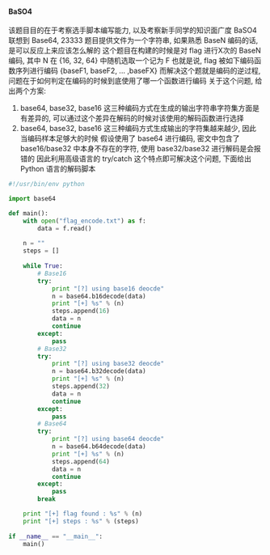 #### BaSO4
该题目目的在于考察选手脚本编写能力, 以及考察新手同学的知识面广度
BaSO4 联想到 Base64, 23333
题目提供文件为一个字符串, 如果熟悉 BaseN 编码的话, 是可以反应上来应该怎么解的
这个题目在构建的时候是对 flag 进行X次的 BaseN 编码, 其中 N 在 {16, 32, 64} 中随机选取一个记为 F
也就是说, flag 被如下编码函数序列进行编码
{baseF1, baseF2, ... ,baseFX}
而解决这个题就是编码的逆过程, 问题在于如何判定在编码的时候到底使用了哪一个函数进行编码
关于这个问题, 给出两个方案:
1. base64, base32, base16 这三种编码方式在生成的输出字符串字符集方面是有差异的, 可以通过这个差异在解码的时候对该使用的解码函数进行选择
2. base64, base32, base16 这三种编码方式生成输出的字符集越来越少, 因此当编码样本足够大的时候
假设使用了 base64 进行编码, 密文中包含了 base16/base32 中本身不存在的字符, 使用 base32/base32 进行解码是会报错的
因此利用高级语言的 try/catch 这个特点即可解决这个问题, 下面给出 Python 语言的解码脚本
```python
#!/usr/bin/env python

import base64

def main():
	with open("flag_encode.txt") as f:
		data = f.read()
	
	n = ""
	steps = []
	
	while True:
		# Base16
		try:
			print "[?] using base16 deocde"
			n = base64.b16decode(data)
			print "[+] %s" % (n)
			steps.append(16)
			data = n
			continue
		except:
			pass
		# Base32
		try:
			print "[?] using base32 deocde"
			n = base64.b32decode(data)
			print "[+] %s" % (n)
			steps.append(32)
			data = n
			continue
		except:
			pass
		# Base64
		try:
			print "[?] using base64 deocde"
			n = base64.b64decode(data)
			print "[+] %s" % (n)
			steps.append(64)
			data = n
			continue
		except:
			pass
		break

	print "[+] flag found : %s" % (n)
	print "[+] steps : %s" % (steps)
	
if __name__ == "__main__":
	main()
```

